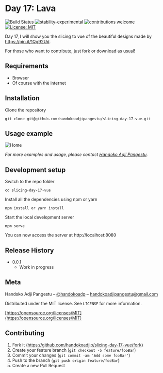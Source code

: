 # Day 17: Lava

[![Build Status](https://travis-ci.org/dwyl/esta.svg?branch=master)](https://github.com/handokoadjip/slicing-day-17-vue)
[![stability-experimental](https://img.shields.io/badge/stability-experimental-orange.svg)](https://github.com/handokoadjip/slicing-day-17-vue)
[![contributions welcome](https://img.shields.io/badge/contributions-welcome-brightgreen.svg?style=flat)](https://github.com/handokoadjip/slicing-day-17-vue/fork)
[![License: MIT](https://img.shields.io/badge/License-MIT-yellow.svg)](https://opensource.org/licenses/MIT)

Day 17, I will show you the slicing to vue of the beautiful designs made by https://pin.it/1Qg92Ud.

For those who want to contribute, just fork or download as usual!

## Requirements

- Browser
- Of course with the internet

## Installation

Clone the repository

    git clone git@github.com:handokoadjipangestu/slicing-day-17-vue.git

## Usage example

![Home](https://bebaskripsi.000webhostapp.com/slicing-day-17/home.png)

_For more examples and usage, please contact [Handoko Adji Pangestu](https://www.instagram.com/handokoadp/)._

## Development setup

Switch to the repo folder

    cd slicing-day-17-vue

Install all the dependencies using npm or yarn

    npm install or yarn install

Start the local development server

    npm serve

You can now access the server at http://localhost:8080

## Release History

- 0.0.1
  - Work in progress

## Meta

Handoko Adji Pangestu – [@handokoadp](https://www.instagram.com/handokoadp/) – handokoadjipangestu@gmail.com

Distributed under the MIT license. See `LICENSE` for more information.

[https://opensource.org/licenses/MIT](https://opensource.org/licenses/MIT)

## Contributing

1. Fork it (<https://github.com/handokoadjip/slicing-day-17-vue/fork>)
2. Create your feature branch (`git checkout -b feature/fooBar`)
3. Commit your changes (`git commit -am 'Add some fooBar'`)
4. Push to the branch (`git push origin feature/fooBar`)
5. Create a new Pull Request
